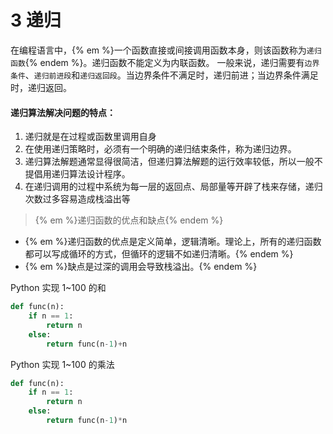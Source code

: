 # 3 递归

在编程语言中，{% em %}一个函数直接或间接调用函数本身，则该函数称为`递归函数`{% endem %}。递归函数不能定义为内联函数。
一般来说，递归需要有`边界条件`、`递归前进段`和`递归返回段`。当边界条件不满足时，递归前进；当边界条件满足时，递归返回。

#### 递归算法解决问题的特点：

1. 递归就是在过程或函数里调用自身
2. 在使用递归策略时，必须有一个明确的递归结束条件，称为递归边界。
3. 递归算法解题通常显得很简洁，但递归算法解题的运行效率较低，所以一般不提倡用递归算法设计程序。
4. 在递归调用的过程中系统为每一层的返回点、局部量等开辟了栈来存储，递归次数过多容易造成栈溢出等

> {% em %}递归函数的优点和缺点{% endem %}

- {% em %}递归函数的优点是定义简单，逻辑清晰。理论上，所有的递归函数都可以写成循环的方式，但循环的逻辑不如递归清晰。{% endem %}
- {% em %}缺点是过深的调用会导致栈溢出。{% endem %}

Python 实现 1~100 的和

```python
def func(n):
	if n == 1:
	    return n
	else:
    	return func(n-1)+n
```

Python 实现 1~100 的乘法

```python
def func(n):
	if n == 1:
	    return n
	else:
    	return func(n-1)*n
```

